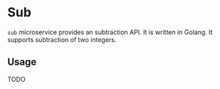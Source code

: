 # Sub

`sub` microservice provides an subtraction API. It is written in Golang. It supports subtraction of two integers.

## Usage

TODO